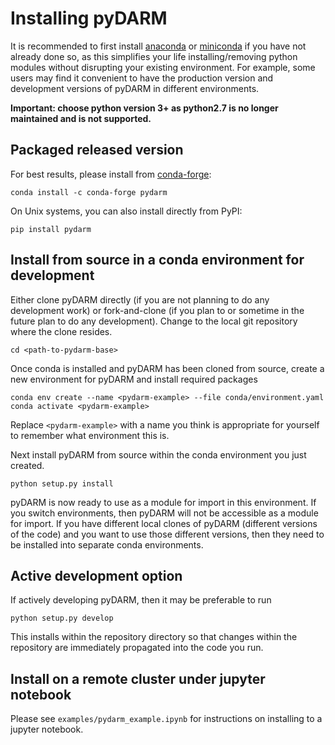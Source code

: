 # Installing pyDARM

It is recommended to first install [anaconda](https://www.anaconda.com/products/individual) or [miniconda](https://docs.conda.io/en/latest/miniconda.html) if you have not already done so, as this simplifies your life installing/removing python modules without disrupting your existing environment. For example, some users may find it convenient to have the production version and development versions of pyDARM in different environments.

**Important: choose python version 3+ as python2.7 is no longer maintained and is not supported.**

## Packaged released version

For best results, please install from [conda-forge](https://conda-forge.org/):

```shell
conda install -c conda-forge pydarm
```

On Unix systems, you can also install directly from PyPI:

```shell
pip install pydarm
```

## Install from source in a conda environment for development

Either clone pyDARM directly (if you are not planning to do any development work) or fork-and-clone (if you plan to or sometime in the future plan to do any development). Change to the local git repository where the clone resides.
```shell
cd <path-to-pydarm-base>
```

Once conda is installed and pyDARM has been cloned from source,
create a new environment for pyDARM and install required packages
```shell
conda env create --name <pydarm-example> --file conda/environment.yaml
conda activate <pydarm-example>
```
Replace `<pydarm-example>` with a name you think is appropriate for yourself to remember what environment this is.

Next install pyDARM from source within the conda environment you just created.
```shell
python setup.py install
```
pyDARM is now ready to use as a module for import in this environment. If you switch environments, then pyDARM will not be accessible as a module for import. If you have different local clones of pyDARM (different versions of the code) and you want to use those different versions, then they need to be installed into separate conda environments.

## Active development option

If actively developing pyDARM, then it may be preferable to run
```
python setup.py develop
```
This installs within the repository directory so that changes within the repository are immediately propagated into the code you run.

## Install on a remote cluster under jupyter notebook

Please see `examples/pydarm_example.ipynb` for instructions on installing to a jupyter notebook.

